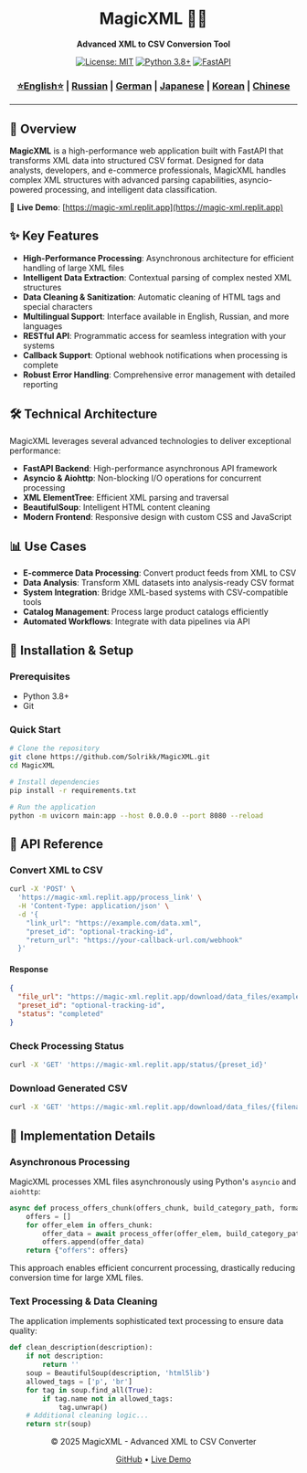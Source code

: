 
<div align="center">
  <h1>MagicXML 🧙‍♂️</h1>
  <p><strong>Advanced XML to CSV Conversion Tool</strong></p>
  
  [![License: MIT](https://img.shields.io/badge/License-MIT-yellow.svg)](https://opensource.org/licenses/MIT)
  [![Python 3.8+](https://img.shields.io/badge/python-3.8+-blue.svg)](https://www.python.org/downloads/)
  [![FastAPI](https://img.shields.io/badge/FastAPI-0.95.0-009688.svg)](https://fastapi.tiangolo.com/)
</div>

<div align="center"> 
  <h3>
    <a href="https://github.com/Solrikk/MagicXML/blob/main/README.md">⭐English⭐</a> | 
    <a href="https://github.com/Solrikk/MagicXML/blob/main/README_RU.md">Russian</a> | 
    <a href="https://github.com/Solrikk/MagicXML/blob/main/README_GE.md">German</a> | 
    <a href="https://github.com/Solrikk/MagicXML/blob/main/README_JP.md">Japanese</a> | 
    <a href="README_KR.md">Korean</a> | 
    <a href="README_CN.md">Chinese</a> 
  </h3> 
</div>

-----------------

## 🚀 Overview

**MagicXML** is a high-performance web application built with FastAPI that transforms XML data into structured CSV format. Designed for data analysts, developers, and e-commerce professionals, MagicXML handles complex XML structures with advanced parsing capabilities, asyncio-powered processing, and intelligent data classification.

🔗 **Live Demo**: [https://magic-xml.replit.app](https://magic-xml.replit.app)

## ✨ Key Features

- **High-Performance Processing**: Asynchronous architecture for efficient handling of large XML files
- **Intelligent Data Extraction**: Contextual parsing of complex nested XML structures
- **Data Cleaning & Sanitization**: Automatic cleaning of HTML tags and special characters
- **Multilingual Support**: Interface available in English, Russian, and more languages
- **RESTful API**: Programmatic access for seamless integration with your systems
- **Callback Support**: Optional webhook notifications when processing is complete
- **Robust Error Handling**: Comprehensive error management with detailed reporting

## 🛠️ Technical Architecture

MagicXML leverages several advanced technologies to deliver exceptional performance:

- **FastAPI Backend**: High-performance asynchronous API framework
- **Asyncio & Aiohttp**: Non-blocking I/O operations for concurrent processing
- **XML ElementTree**: Efficient XML parsing and traversal
- **BeautifulSoup**: Intelligent HTML content cleaning
- **Modern Frontend**: Responsive design with custom CSS and JavaScript

## 📊 Use Cases

- **E-commerce Data Processing**: Convert product feeds from XML to CSV
- **Data Analysis**: Transform XML datasets into analysis-ready CSV format
- **System Integration**: Bridge XML-based systems with CSV-compatible tools
- **Catalog Management**: Process large product catalogs efficiently
- **Automated Workflows**: Integrate with data pipelines via API

## 🔧 Installation & Setup

### Prerequisites

- Python 3.8+
- Git

### Quick Start

```bash
# Clone the repository
git clone https://github.com/Solrikk/MagicXML.git
cd MagicXML

# Install dependencies
pip install -r requirements.txt

# Run the application
python -m uvicorn main:app --host 0.0.0.0 --port 8080 --reload
```

## 🔌 API Reference

### Convert XML to CSV

```bash
curl -X 'POST' \
  'https://magic-xml.replit.app/process_link' \
  -H 'Content-Type: application/json' \
  -d '{
    "link_url": "https://example.com/data.xml",
    "preset_id": "optional-tracking-id",
    "return_url": "https://your-callback-url.com/webhook"
  }'
```

#### Response

```json
{
  "file_url": "https://magic-xml.replit.app/download/data_files/example_com.csv",
  "preset_id": "optional-tracking-id",
  "status": "completed"
}
```

### Check Processing Status

```bash
curl -X 'GET' 'https://magic-xml.replit.app/status/{preset_id}'
```

### Download Generated CSV

```bash
curl -X 'GET' 'https://magic-xml.replit.app/download/data_files/{filename}'
```

## 📝 Implementation Details

### Asynchronous Processing

MagicXML processes XML files asynchronously using Python's `asyncio` and `aiohttp`:

```python
async def process_offers_chunk(offers_chunk, build_category_path, format_type):
    offers = []
    for offer_elem in offers_chunk:
        offer_data = await process_offer(offer_elem, build_category_path, format_type)
        offers.append(offer_data)
    return {"offers": offers}
```

This approach enables efficient concurrent processing, drastically reducing conversion time for large XML files.

### Text Processing & Data Cleaning

The application implements sophisticated text processing to ensure data quality:

```python
def clean_description(description):
    if not description:
        return ''
    soup = BeautifulSoup(description, 'html5lib')
    allowed_tags = ['p', 'br']
    for tag in soup.find_all(True):
        if tag.name not in allowed_tags:
            tag.unwrap()
    # Additional cleaning logic...
    return str(soup)
```

<div align="center">
  <p>© 2025 MagicXML - Advanced XML to CSV Converter</p>
  <p>
    <a href="https://github.com/Solrikk/MagicXML">GitHub</a> •
    <a href="https://magic-xml.replit.app">Live Demo</a>
  </p>
</div>
